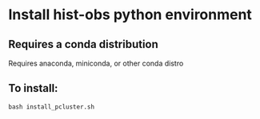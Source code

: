 # Install hist-obs python environment

## Requires a conda distribution

Requires anaconda, miniconda, or other conda distro

## To install:
`bash install_pcluster.sh`
